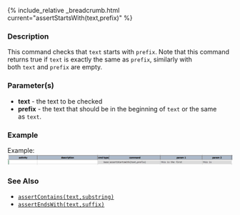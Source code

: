 {% include_relative _breadcrumb.html current="assertStartsWith(text,prefix)" %}


### Description
This command checks that `text` starts with `prefix`. Note that this command returns true if `text` is exactly the 
same as `prefix`, similarly with both `text` and `prefix` are empty.


### Parameter(s)
- **text** \- the text to be checked
- **prefix** \- the text that should be in the beginning of `text` or the same as `text`.


### Example
Example:
![script](image/assertStartsWith_01.png)


### See Also
- [`assertContains(text,substring)`](assertContains(text,substring).html)
- [`assertEndsWith(text,suffix)`](assertEndsWith(text,suffix).html)

